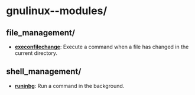 
# gnulinux--modules/

## file_management/

* [**execonfilechange**](file_management/execonfilechange): Execute a command when a file has changed in the current directory.

## shell_management/

* [**runinbg**](shell_management/runinbg): Run a command in the background.

